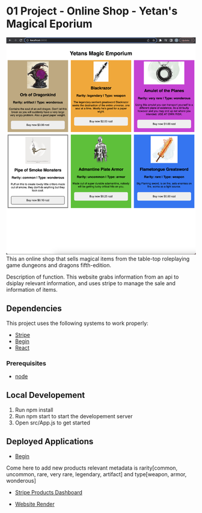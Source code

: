 # 01 Project - Online Shop - Yetan's Magical Eporium

![Screenshot of the home page of Yetan's Magical Emporium Shop](Screenshot.png)
This an online shop that sells magical items from the table-top roleplaying game dungeons and dragons fifth-edition.

Description of function. This website grabs information from an api to dsiplay relevant information, and uses stripe to manage the sale and information of items. 

## Dependencies 

This project uses the following systems to work properly:

* [Stripe](https://stripe.com/en-nz) 
* [Begin](https://begin.com/)
* [React](https://react.dev/)


### Prerequisites

- [node](https://nodejs.org/en)

## Local Developement
1. Run npm install
3. Run npm start to start the developement server
3. Open src/App.js to get started

## Deployed Applications

 * [Begin](https://ci.begin.com/apps/89dra7wdd6mem3/environments)

 Come here to add new products relevant metadata is rarity[common, uncommon, rare, very rare, legendary, artifact] and type[weapon, armor, wonderous]
 * [Stripe Products Dashboard](https://dashboard.stripe.com/test/products?active=true)

 * [Website Render]()
